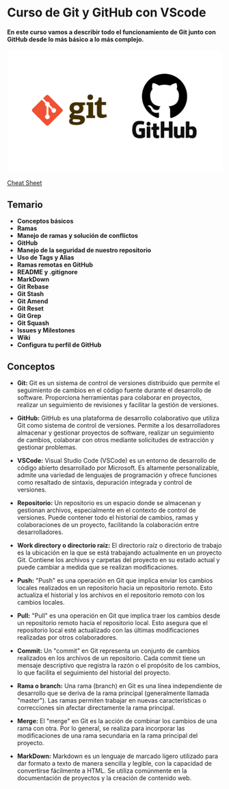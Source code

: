 # Curso de Git y GitHub con VScode

#### En este curso vamos a describir todo el funcionamiento de Git junto con GitHub desde lo más básico a lo más complejo.

![Logo Git y GitHub](./Recursos/gitGithub.png)

[Cheat Sheet](./Apuntes/Temario/cheat%20sheet.pdf)

## Temario

- **Conceptos básicos**
- **Ramas**
- **Manejo de ramas y solución de conflictos**
- **GitHub**
- **Manejo de la seguridad de nuestro repositorio**
- **Uso de Tags y Alias**
- **Ramas remotas en GitHub**
- **README y .gitignore**
- **MarkDown**
- **Git Rebase**
- **Git Stash**
- **Git Amend**
- **Git Reset**
- **Git Grep**
- **Git Squash**
- **Issues y Milestones**
- **Wiki**
- **Configura tu perfil de GitHub**

## Conceptos

- **Git:** Git es un sistema de control de versiones distribuido que permite el seguimiento de cambios en el código fuente durante el desarrollo de software. Proporciona herramientas para colaborar en proyectos, realizar un seguimiento de revisiones y facilitar la gestión de versiones.

- **GitHub:** GitHub es una plataforma de desarrollo colaborativo que utiliza Git como sistema de control de versiones. Permite a los desarrolladores almacenar y gestionar proyectos de software, realizar un seguimiento de cambios, colaborar con otros mediante solicitudes de extracción y gestionar problemas.

- **VSCode:** Visual Studio Code (VSCode) es un entorno de desarrollo de código abierto desarrollado por Microsoft. Es altamente personalizable, admite una variedad de lenguajes de programación y ofrece funciones como resaltado de sintaxis, depuración integrada y control de versiones.

- **Repositorio:** Un repositorio es un espacio donde se almacenan y gestionan archivos, especialmente en el contexto de control de versiones. Puede contener todo el historial de cambios, ramas y colaboraciones de un proyecto, facilitando la colaboración entre desarrolladores.

- **Work directory o directorio raíz:** El directorio raíz o directorio de trabajo es la ubicación en la que se está trabajando actualmente en un proyecto Git. Contiene los archivos y carpetas del proyecto en su estado actual y puede cambiar a medida que se realizan modificaciones.

- **Push:** "Push" es una operación en Git que implica enviar los cambios locales realizados en un repositorio hacia un repositorio remoto. Esto actualiza el historial y los archivos en el repositorio remoto con los cambios locales.

- **Pull:** "Pull" es una operación en Git que implica traer los cambios desde un repositorio remoto hacia el repositorio local. Esto asegura que el repositorio local esté actualizado con las últimas modificaciones realizadas por otros colaboradores.

- **Commit:** Un "commit" en Git representa un conjunto de cambios realizados en los archivos de un repositorio. Cada commit tiene un mensaje descriptivo que registra la razón o el propósito de los cambios, lo que facilita el seguimiento del historial del proyecto.

- **Rama o branch:** Una rama (branch) en Git es una línea independiente de desarrollo que se deriva de la rama principal (generalmente llamada "master"). Las ramas permiten trabajar en nuevas características o correcciones sin afectar directamente la rama principal.

- **Merge:** El "merge" en Git es la acción de combinar los cambios de una rama con otra. Por lo general, se realiza para incorporar las modificaciones de una rama secundaria en la rama principal del proyecto.

- **MarkDown:** Markdown es un lenguaje de marcado ligero utilizado para dar formato a texto de manera sencilla y legible, con la capacidad de convertirse fácilmente a HTML. Se utiliza comúnmente en la documentación de proyectos y la creación de contenido web.
